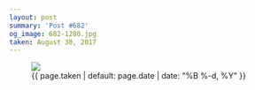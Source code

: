 ```yaml
---
layout: post
summary: 'Post #682'
og_image: 682-1280.jpg
taken: August 30, 2017
---
```


<figure class="post">
 <img sizes="(min-width: 700px) 50vw, calc(100vw - 2rem)" src="{{ site.assets_url }}/682-640.jpg" srcset="{{ site.assets_url }}/682-320.jpg 320w, {{ site.assets_url }}/682-640.jpg 640w, {{ site.assets_url }}/682-960.jpg 960w, {{ site.assets_url }}/682-1280.jpg 1280w"/>
 <figcaption>
  <time>
   {{ page.taken | default: page.date | date: "%B %-d, %Y" }}
  </time>
 </figcaption>
</figure>
